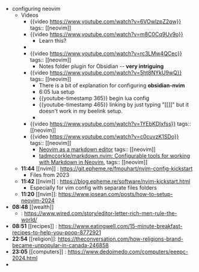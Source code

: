 - configuring neovim
	- Videos
		- {{video https://www.youtube.com/watch?v=6VOwlzpZ2qw}}
		  tags:: [[neovim]]
		- {{video https://www.youtube.com/watch?v=m8C0Cq9Uv9o}}
			- Learn this?
		-
		- {{video https://www.youtube.com/watch?v=rc3LMw4QCec}}
		  tags:: [[neovim]]
			- Notes folder plugin for Obsidian -- **very intriguing**
		- {{video https://www.youtube.com/watch?v=5ht8NYkU9wQ}}
		  tags:: [[neovim]]
			- There is a bit of explanation for configuring **obsidian-nvim**
			- 6:05 lua setup
			- {{youtube-timestamp 365}} begin lua config
			- {{youtube-timestamp 465}} linking by just typing "[[]]" but it doesn't work in my beelink setup.
			-
		- {{video https://www.youtube.com/watch?v=1YEbKDlxfss}}
		  tags:: [[neovim]]
		- {{video https://www.youtube.com/watch?v=c0cuvzK1SDo}}
		  tags:: [[neovim]]
			- [Neovim as a markdown editor](https://mambusskruj.github.io/posts/pub-neovim-for-markdown/)
			  tags:: [[neovim]]
			- [tadmccorkle/markdown.nvim: Configurable tools for working with Markdown in Neovim.](https://github.com/tadmccorkle/markdown.nvim)
			  tags:: [[neovim]]
	- **11:44** [[nvim]] :  https://git.epheme.re/fmouhart/nvim-config-kickstart
		- Files from 2023
	- **11:42** [[nvim]] :  https://blog.epheme.re/software/nvim-kickstart.html
		- Especially for vim config with separate files folders
	- **11:20** [[nvim]]:  https://www.josean.com/posts/how-to-setup-neovim-2024
- **08:48** [[wealth]]
	- :  https://www.wired.com/story/editor-letter-rich-men-rule-the-world/
- **08:51** [[recipes]] :  https://www.eatingwell.com/15-minute-breakfast-recipes-to-help-you-poop-8772921
- **22:54** [[religion]]:  https://theconversation.com/how-religions-brand-became-unpopular-in-canada-246858
- **23:05** [[computers]] :  https://www.dedoimedo.com/computers/eeepc-2024.html
-